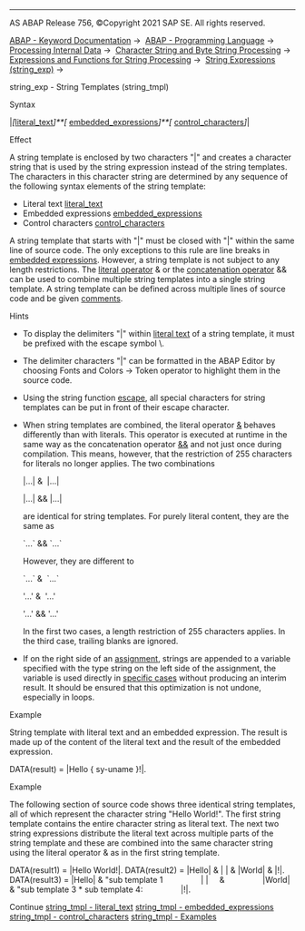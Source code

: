   

* * *

AS ABAP Release 756, ©Copyright 2021 SAP SE. All rights reserved.

[ABAP - Keyword Documentation](https://help.sap.com/doc/abapdocu_756_index_htm/7.56/en-US/abenabap.htm) →  [ABAP - Programming Language](https://help.sap.com/doc/abapdocu_756_index_htm/7.56/en-US/abenabap_reference.htm) →  [Processing Internal Data](https://help.sap.com/doc/abapdocu_756_index_htm/7.56/en-US/abenabap_data_working.htm) →  [Character String and Byte String Processing](https://help.sap.com/doc/abapdocu_756_index_htm/7.56/en-US/abenabap_data_string.htm) →  [Expressions and Functions for String Processing](https://help.sap.com/doc/abapdocu_756_index_htm/7.56/en-US/abenstring_processing_expr_func.htm) →  [String Expressions (string\_exp)](https://help.sap.com/doc/abapdocu_756_index_htm/7.56/en-US/abapcompute_string.htm) → 

string\_exp - String Templates (string\_tmpl)

Syntax

|*\[*[literal\_text](https://help.sap.com/doc/abapdocu_756_index_htm/7.56/en-US/abenstring_templates_literals.htm)*\]**\[* [embedded\_expressions](https://help.sap.com/doc/abapdocu_756_index_htm/7.56/en-US/abenstring_templates_expressions.htm)*\]**\[* [control\_characters](https://help.sap.com/doc/abapdocu_756_index_htm/7.56/en-US/abenstring_templates_separators.htm)*\]*|

Effect

A string template is enclosed by two characters "|" and creates a character string that is used by the string expression instead of the string templates. The characters in this character string are determined by any sequence of the following syntax elements of the string template:

-   Literal text [literal\_text](https://help.sap.com/doc/abapdocu_756_index_htm/7.56/en-US/abenstring_templates_literals.htm)
-   Embedded expressions [embedded\_expressions](https://help.sap.com/doc/abapdocu_756_index_htm/7.56/en-US/abenstring_templates_expressions.htm)
-   Control characters [control\_characters](https://help.sap.com/doc/abapdocu_756_index_htm/7.56/en-US/abenstring_templates_separators.htm)

A string template that starts with "|" must be closed with "|" within the same line of source code. The only exceptions to this rule are line breaks in [embedded expressions](https://help.sap.com/doc/abapdocu_756_index_htm/7.56/en-US/abenstring_templates_expressions.htm). However, a string template is not subject to any length restrictions. The [literal operator](https://help.sap.com/doc/abapdocu_756_index_htm/7.56/en-US/abenliteral_operator_glosry.htm "Glossary Entry") & or the [concatenation operator](https://help.sap.com/doc/abapdocu_756_index_htm/7.56/en-US/abenconcatenation_operator_glosry.htm "Glossary Entry") && can be used to combine multiple string templates into a single string template. A string template can be defined across multiple lines of source code and be given [comments](https://help.sap.com/doc/abapdocu_756_index_htm/7.56/en-US/abencomment_glosry.htm "Glossary Entry").

Hints

-   To display the delimiters "|" within [literal text](https://help.sap.com/doc/abapdocu_756_index_htm/7.56/en-US/abenstring_templates_literals.htm) of a string template, it must be prefixed with the escape symbol \\.
-   The delimiter characters "|" can be formatted in the ABAP Editor by choosing Fonts and Colors → Token operator to highlight them in the source code.
-   Using the string function [escape](https://help.sap.com/doc/abapdocu_756_index_htm/7.56/en-US/abenescape_functions.htm), all special characters for string templates can be put in front of their escape character.
-   When string templates are combined, the literal operator [&](https://help.sap.com/doc/abapdocu_756_index_htm/7.56/en-US/abenliteral_operator.htm) behaves differently than with literals. This operator is executed at runtime in the same way as the concatenation operator [&&](https://help.sap.com/doc/abapdocu_756_index_htm/7.56/en-US/abenstring_operators.htm) and not just once during compilation. This means, however, that the restriction of 255 characters for literals no longer applies. The two combinations
    
    |...| &  |...|
    
    |...| && |...|
    
    are identical for string templates. For purely literal content, they are the same as
    
    \`...\` && \`...\`
    
    However, they are different to
    
    \`...\` &  \`...\`
    
    '...' &  '...'
    
    '...' && '...'
    
    In the first two cases, a length restriction of 255 characters applies. In the third case, trailing blanks are ignored.
    
-   If on the right side of an [assignment](https://help.sap.com/doc/abapdocu_756_index_htm/7.56/en-US/abenequals_string_expr.htm), strings are appended to a variable specified with the type string on the left side of the assignment, the variable is used directly in [specific cases](https://help.sap.com/doc/abapdocu_756_index_htm/7.56/en-US/abenstring_expr_perfo.htm) without producing an interim result. It should be ensured that this optimization is not undone, especially in loops.

Example

String template with literal text and an embedded expression. The result is made up of the content of the literal text and the result of the embedded expression.

DATA(result) = |Hello { sy-uname }!|.

Example

The following section of source code shows three identical string templates, all of which represent the character string "Hello World!". The first string template contains the entire character string as literal text. The next two string expressions distribute the literal text across multiple parts of the string template and these are combined into the same character string using the literal operator & as in the first string template.

DATA(result1) = |Hello World!|.
DATA(result2) = |Hello| & | | & |World| & |!|.
DATA(result3) = |Hello| & "sub template 1
                | |     &
                |World| & "sub template 3
\* sub template 4:
                |!|.

Continue
[string\_tmpl - literal\_text](https://help.sap.com/doc/abapdocu_756_index_htm/7.56/en-US/abenstring_templates_literals.htm)
[string\_tmpl - embedded\_expressions](https://help.sap.com/doc/abapdocu_756_index_htm/7.56/en-US/abenstring_templates_expressions.htm)
[string\_tmpl - control\_characters](https://help.sap.com/doc/abapdocu_756_index_htm/7.56/en-US/abenstring_templates_separators.htm)
[string\_tmpl - Examples](https://help.sap.com/doc/abapdocu_756_index_htm/7.56/en-US/abenstring_templates_abexas.htm)